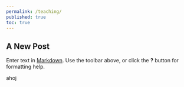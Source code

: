 ```yaml
---
permalink: /teaching/
published: true
toc: true
---
```

## A New Post

Enter text in [Markdown](http://daringfireball.net/projects/markdown/). Use the toolbar above, or click the **?** button for formatting help.

ahoj
